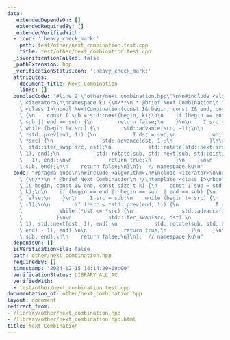 ```yaml
---
data:
  _extendedDependsOn: []
  _extendedRequiredBy: []
  _extendedVerifiedWith:
  - icon: ':heavy_check_mark:'
    path: test/other/next_combination.test.cpp
    title: test/other/next_combination.test.cpp
  _isVerificationFailed: false
  _pathExtension: hpp
  _verificationStatusIcon: ':heavy_check_mark:'
  attributes:
    document_title: Next Combination
    links: []
  bundledCode: "#line 2 \"other/next_combination.hpp\"\n\n#include <algorithm>\n#include\
    \ <iterator>\n\nnamespace ku {\n/**\n * @brief Next Combination\n */\ntemplate\
    \ <class I>\nbool NextCombination(const I& begin, const I& end, const size_t k)\
    \ {\n    const I sub = std::next(begin, k);\n\n    if (begin == end || begin ==\
    \ sub || end == sub) {\n        return false;\n    }\n\n    I src = sub;\n   \
    \ while (begin != src) {\n        std::advance(src, -1);\n\n        if (*src <\
    \ *std::prev(end, 1)) {\n            I dst = sub;\n            while (*dst <=\
    \ *src) {\n                std::advance(dst, 1);\n            }\n\n          \
    \  std::iter_swap(src, dst);\n            std::rotate(std::next(src, 1), std::next(dst,\
    \ 1), end);\n            std::rotate(sub, std::next(sub, std::distance(dst, end)\
    \ - 1), end);\n\n            return true;\n        }\n    }\n\n    std::rotate(begin,\
    \ sub, end);\n\n    return false;\n}\n};  // namespace ku\n"
  code: "#pragma once\n\n#include <algorithm>\n#include <iterator>\n\nnamespace ku\
    \ {\n/**\n * @brief Next Combination\n */\ntemplate <class I>\nbool NextCombination(const\
    \ I& begin, const I& end, const size_t k) {\n    const I sub = std::next(begin,\
    \ k);\n\n    if (begin == end || begin == sub || end == sub) {\n        return\
    \ false;\n    }\n\n    I src = sub;\n    while (begin != src) {\n        std::advance(src,\
    \ -1);\n\n        if (*src < *std::prev(end, 1)) {\n            I dst = sub;\n\
    \            while (*dst <= *src) {\n                std::advance(dst, 1);\n \
    \           }\n\n            std::iter_swap(src, dst);\n            std::rotate(std::next(src,\
    \ 1), std::next(dst, 1), end);\n            std::rotate(sub, std::next(sub, std::distance(dst,\
    \ end) - 1), end);\n\n            return true;\n        }\n    }\n\n    std::rotate(begin,\
    \ sub, end);\n\n    return false;\n}\n};  // namespace ku\n"
  dependsOn: []
  isVerificationFile: false
  path: other/next_combination.hpp
  requiredBy: []
  timestamp: '2024-12-15 14:14:20+09:00'
  verificationStatus: LIBRARY_ALL_AC
  verifiedWith:
  - test/other/next_combination.test.cpp
documentation_of: other/next_combination.hpp
layout: document
redirect_from:
- /library/other/next_combination.hpp
- /library/other/next_combination.hpp.html
title: Next Combination
---
```


